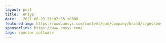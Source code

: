 ```yaml
---
layout: post
title:  Ansys
date:   2021-06-23 21:02:35 +0300
featured-img: https://www.ansys.com/content/dam/company/brand/logos/ansys-logos/ansys-logo.jpg
sponsorlink: https://www.ansys.com/
tags: sponsor software
---
```

